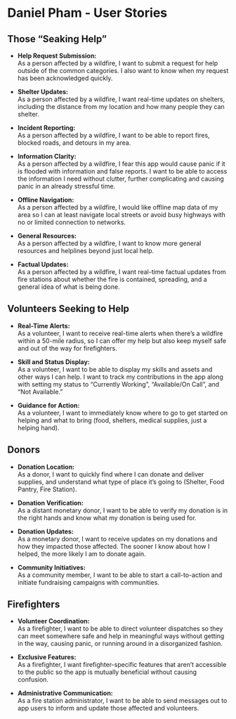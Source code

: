 # Daniel Pham - User Stories

## Those “Seaking Help”

- **Help Request Submission:**  
  As a person affected by a wildfire, I want to submit a request for help outside of the common categories. I also want to know when my request has been acknowledged quickly.

- **Shelter Updates:**  
  As a person affected by a wildfire, I want real-time updates on shelters, including the distance from my location and how many people they can shelter.

- **Incident Reporting:**  
  As a person affected by a wildfire, I want to be able to report fires, blocked roads, and detours in my area.

- **Information Clarity:**  
  As a person affected by a wildfire, I fear this app would cause panic if it is flooded with information and false reports. I want to be able to access the information I need without clutter, further complicating and causing panic in an already stressful time.

- **Offline Navigation:**  
  As a person affected by a wildfire, I would like offline map data of my area so I can at least navigate local streets or avoid busy highways with no or limited connection to networks.

- **General Resources:**  
  As a person affected by a wildfire, I want to know more general resources and helplines beyond just local help.

- **Factual Updates:**  
  As a person affected by a wildfire, I want real-time factual updates from fire stations about whether the fire is contained, spreading, and a general idea of what is being done.

## Volunteers Seeking to Help

- **Real-Time Alerts:**  
  As a volunteer, I want to receive real-time alerts when there’s a wildfire within a 50-mile radius, so I can offer my help but also keep myself safe and out of the way for firefighters.

- **Skill and Status Display:**  
  As a volunteer, I want to be able to display my skills and assets and other ways I can help. I want to track my contributions in the app along with setting my status to “Currently Working”, “Available/On Call”, and “Not Available.”

- **Guidance for Action:**  
  As a volunteer, I want to immediately know where to go to get started on helping and what to bring (food, shelters, medical supplies, just a helping hand).

## Donors

- **Donation Location:**  
  As a donor, I want to quickly find where I can donate and deliver supplies, and understand what type of place it’s going to (Shelter, Food Pantry, Fire Station).

- **Donation Verification:**  
  As a distant monetary donor, I want to be able to verify my donation is in the right hands and know what my donation is being used for.

- **Donation Updates:**  
  As a monetary donor, I want to receive updates on my donations and how they impacted those affected. The sooner I know about how I helped, the more likely I am to donate again.

- **Community Initiatives:**  
  As a community member, I want to be able to start a call-to-action and initiate fundraising campaigns with communities.

## Firefighters

- **Volunteer Coordination:**  
  As a firefighter, I want to be able to direct volunteer dispatches so they can meet somewhere safe and help in meaningful ways without getting in the way, causing panic, or running around in a disorganized fashion.

- **Exclusive Features:**  
  As a firefighter, I want firefighter-specific features that aren’t accessible to the public so the app is mutually beneficial without causing confusion.

- **Administrative Communication:**  
  As a fire station administrator, I want to be able to send messages out to app users to inform and update those affected and volunteers.

